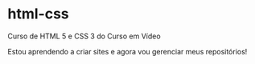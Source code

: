# html-css
 Curso de HTML 5 e CSS 3 do Curso em Vídeo 

 Estou aprendendo a criar sites e agora vou gerenciar meus repositórios!
